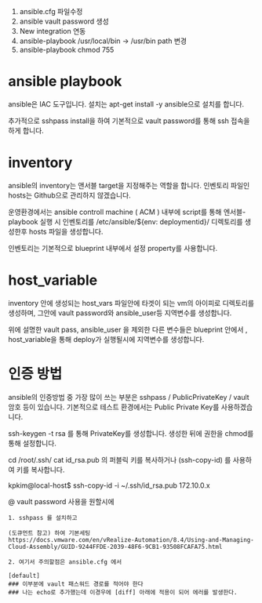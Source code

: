 1. ansible.cfg 파일수정
2. ansible vault password 생성
3. New integration 연동
4. ansible-playbook /usr/local/bin -> /usr/bin path 변경
5. ansible-playbook chmod 755 




# ansible playbook
  
  ansible은 IAC 도구입니다. 
  설치는 apt-get install -y ansible으로 설치를 합니다.
  
  추가적으로 sshpass install을 하여 기본적으로 vault password를 통해 ssh 접속을 하게 합니다.
  
# inventory

  ansible의 inventory는 앤서블 target을 지정해주는 역할을 합니다.
  인벤토리 파일인 hosts는 Github으로 관리하지 않겠습니다.
  
  운영환경에서는 ansible controll machine ( ACM ) 내부에 script를 통해 엔서블-playbook 실행 시 
  인벤토리를 /etc/ansible/${env: deploymentid}/ 디렉토리를 생성한후 
  hosts 파일을 생성합니다.
  
  인벤토리는 기본적으로 blueprint 내부에서 설정 property를 사용합니다.
  
# host_variable 

  inventory 안에 생성되는 host_vars 파일안에 타겟이 되는 vm의 아이피로 
  디렉토리를 생성하며, 그안에 vault password와 ansible_user등 지역변수를 생성합니다.
  
  위에 설명한 vault pass, ansible_user 을 제외한 다른 변수들은
  blueprint 안에서 , host_variable을 통해 deploy가 실행될시에 지역변수를 생성합니다.
  
# 인증 방법

  ansible의 인증방법 중 가장 많이 쓰는 부분은 sshpass / PublicPrivateKey / vault 암호 등이 있습니다.
  기본적으로 테스트 환경에서는 Public Private Key를 사용하겠습니다.
  
  ssh-keygen -t rsa 를 통해 PrivateKey를 생성합니다.
  생성한 뒤에 권한을 chmod를 통해 설정합니다.
  
  cd /root/.ssh/
  cat id_rsa.pub 의 퍼블릭 키를 복사하거나 (ssh-copy-id) 를 사용하여 키를 복사합니다.
  
  kpkim@local-host$ ssh-copy-id -i ~/.ssh/id_rsa.pub 172.10.0.x 
  
  
  @ vault password 사용을 원할시에
  
    1. sshpass 를 설치하고
    
    (도큐먼트 참고) 하여 기본세팅
    https://docs.vmware.com/en/vRealize-Automation/8.4/Using-and-Managing-Cloud-Assembly/GUID-9244FFDE-2039-48F6-9CB1-93508FCAFA75.html

    2. 여기서 주의할점은 ansible.cfg 에서 
    
    [default]
    ### 이부분에 vault 패스워드 경로를 적어야 한다
    ### 나는 echo로 추가했는데 이경우에 [diff] 아래에 적용이 되어 에러를 발생한다.
  
  


